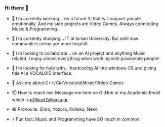 ### Hi there 👋


<!--
**KuhakuNeko/KuhakuNeko** is a ✨ _special_ ✨ repository because its `README.md` (this file) appears on your GitHub profile.
-->

- 🔭 I’m currently working... on a future AI that will support people emotionally. And my side projects are Video Games. Always connecting Music & Programming.
- 🌱 I’m currently studying... IT at Ionian University. But until now communities online are more helpfull.
- 👯 I’m looking to collaborate... on an AI project and anything Music related. I enjoy almost everything when working with passionate people!
- 🤔 I’m looking for help with... hardcoding AI into windows OS and giving this AI a VOCALOID interface.
- 💬 Ask me about C++/C#/Vocaloid/Music/Video Games

- 📫 How to reach me: Message me here on GitHub or my Academic Email which is p19kost2@ionio.gr
- 😄 Pronouns: Shiro, Yozora, Kuhaku, Neko

- ⚡ Fun fact: Music and Programming have SO much in common.
